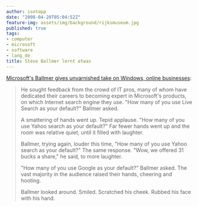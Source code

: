 ```yaml
---
author: isotopp
date: "2008-04-20T05:04:52Z"
feature-img: assets/img/background/rijksmuseum.jpg
published: true
tags:
- computer
- microsoft
- software
- lang_de
title: Steve Ballmer lernt etwas
---
```


[Microsoft's Ballmer gives unvarnished take on Windows, online businesses](http://blog.seattletimes.nwsource.com/techtracks/2008/04/microsoft_ceo_steve_ballmer_spoke.html):

> He sought feedback from the crowd of IT pros, many of whom have dedicated
> their careers to becoming expert in Microsoft's products, on which
> Internet search engine they use. "How many of you use Live Search as your
> default?" Ballmer asked. 
> 
> A smattering of hands went up. Tepid applause. "How many of you use Yahoo
> search as your default?" Far fewer hands went up and the room was relative
> quiet, until it filled with laughter. 
> 
> Ballmer, trying again, louder this time, "How many of you use Yahoo search
> as your default?" The same response. "Wow, we offered 31 bucks a share," he
> said, to more laughter. 
>
> "How many of you use Google as your default?" Ballmer asked. The vast
> majority in the audience raised their hands, cheering and hooting. 
>
> Ballmer looked around. Smiled. Scratched his cheek. Rubbed his face with
> his hand.

